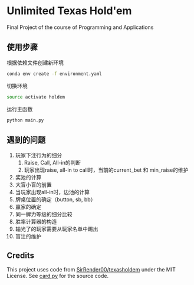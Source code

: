 # Unlimited Texas Hold'em
Final Project of the course of Programming and Applications  

## 使用步骤
根据依赖文件创建新环境 
```zsh
conda env create -f environment.yaml
```
切换环境
```zsh
source activate holdem
```
运行主函数
```zsh
python main.py
```

## 遇到的问题
1. 玩家下注行为的细分
   1. Raise, Call, All-in的判断
   2. 玩家出现raise, all-in to call时，当前的current_bet 和 min_raise的维护
2. 奖池的计算
3. 大盲小盲的前置
4. 当玩家出现all-in时，边池的计算
5. 牌桌位置的确定（button, sb, bb）
6. 赢家的确定
7. 同一牌力等级的细分比较
8. 胜率计算器的构造
9. 输光了的玩家需要从玩家名单中踢出
10. 盲注的维护


## Credits

This project uses code from [SirRender00/texasholdem](https://github.com/SirRender00/texasholdem)
under the MIT License. See [card.py](./src/components/card.py) for the source code.
